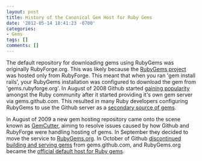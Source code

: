 ```yaml
---
layout: post
title: History of the Canonical Gem Host for Ruby Gems
date: '2012-05-14 18:41:23 -0700'
categories:
- Gems
tags: []
comments: []
---
```

The default repository for downloading gems using RubyGems was originally RubyForge.org. This was likely because the <a href="https://rubyforge.org/projects/rubygems/" target="_blank">RubyGems project</a> was hosted only from RubyForge. This meant that when you ran 'gem install rails', your RubyGems installation was configured to download the gem from 'gems.rubyforge.org'. In August of 2008 Github started <a href="http://www.binarylogic.com/2008/08/31/rubyforge-overshadowed-by-github/" target="_blank">gaining popularity</a> amongst the Ruby community after it started providing it's own gem server via gems.github.com. This resulted in many Ruby developers configuring RubyGems to use the Github server as a <a href="http://www.infoq.com/news/2008/08/gems-from-rubyforge-and-github" target="_blank">secondary source of gems</a>.

In August of 2009 a new gem hosting repository came onto the scene known as <a href="http://www.rubyinside.com/gemcutter-a-fast-and-easy-approach-to-ruby-gem-hosting-2281.html" target="_blank">GemCutter</a>, aiming to resolve issues caused by how Github and RubyForge were handling hosting of gems. In September they decided to move the service to <a href="http://update.gemcutter.org/2009/09/25/kinetic-energy.html" target="_blank">RubyGems.org</a>. In October of Github <a href="https://github.com/blog/515-gem-building-is-defunct" target="_blank">discontinued building and serving gems</a> from gems.github.com, and RubyGems.org became the <a href="http://update.gemcutter.org/2009/10/26/transition.html" target="_blank">official default host for Ruby gems</a>.

